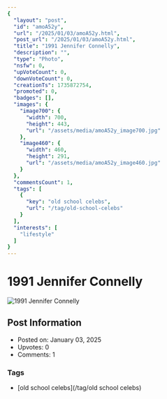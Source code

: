 ```yaml
---
{
  "layout": "post",
  "id": "amoA52y",
  "url": "/2025/01/03/amoA52y.html",
  "post_url": "/2025/01/03/amoA52y.html",
  "title": "1991 Jennifer Connelly",
  "description": "",
  "type": "Photo",
  "nsfw": 0,
  "upVoteCount": 0,
  "downVoteCount": 0,
  "creationTs": 1735872754,
  "promoted": 0,
  "badges": [],
  "images": {
    "image700": {
      "width": 700,
      "height": 443,
      "url": "/assets/media/amoA52y_image700.jpg"
    },
    "image460": {
      "width": 460,
      "height": 291,
      "url": "/assets/media/amoA52y_image460.jpg"
    }
  },
  "commentsCount": 1,
  "tags": [
    {
      "key": "old school celebs",
      "url": "/tag/old-school-celebs"
    }
  ],
  "interests": [
    "lifestyle"
  ]
}
---
```


# 1991 Jennifer Connelly

![1991 Jennifer Connelly](/assets/media/amoA52y_image700.jpg)

## Post Information

- Posted on: January 03, 2025
- Upvotes: 0
- Comments: 1

### Tags

- [old school celebs](/tag/old school celebs)

